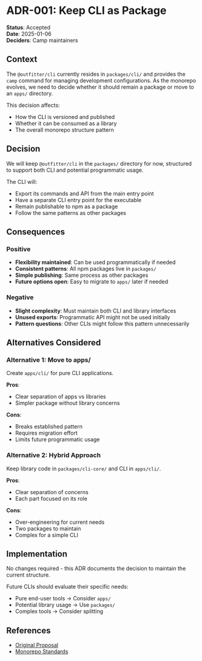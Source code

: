 # ADR-001: Keep CLI as Package

**Status**: Accepted  
**Date**: 2025-01-06  
**Deciders**: Camp maintainers  

## Context

The `@outfitter/cli` currently resides in `packages/cli/` and provides the `camp`
command for managing development configurations. As the monorepo evolves, we need
to decide whether it should remain a package or move to an `apps/` directory.

This decision affects:
- How the CLI is versioned and published
- Whether it can be consumed as a library
- The overall monorepo structure pattern

## Decision

We will keep `@outfitter/cli` in the `packages/` directory for now, structured to
support both CLI and potential programmatic usage.

The CLI will:
- Export its commands and API from the main entry point
- Have a separate CLI entry point for the executable
- Remain publishable to npm as a package
- Follow the same patterns as other packages

## Consequences

### Positive

- **Flexibility maintained**: Can be used programmatically if needed
- **Consistent patterns**: All npm packages live in `packages/`
- **Simple publishing**: Same process as other packages
- **Future options open**: Easy to migrate to `apps/` later if needed

### Negative

- **Slight complexity**: Must maintain both CLI and library interfaces
- **Unused exports**: Programmatic API might not be used initially
- **Pattern questions**: Other CLIs might follow this pattern unnecessarily

## Alternatives Considered

### Alternative 1: Move to apps/

Create `apps/cli/` for pure CLI applications.

**Pros**:
- Clear separation of apps vs libraries
- Simpler package without library concerns

**Cons**:
- Breaks established pattern
- Requires migration effort
- Limits future programmatic usage

### Alternative 2: Hybrid Approach

Keep library code in `packages/cli-core/` and CLI in `apps/cli/`.

**Pros**:
- Clear separation of concerns
- Each part focused on its role

**Cons**:
- Over-engineering for current needs
- Two packages to maintain
- Complex for a simple CLI

## Implementation

No changes required - this ADR documents the decision to maintain the current
structure.

Future CLIs should evaluate their specific needs:
- Pure end-user tools → Consider `apps/`
- Potential library usage → Use `packages/`
- Complex tools → Consider splitting

## References

- [Original Proposal](/docs/proposals/cli-package-and-app.md)
- [Monorepo Standards](/packages/fieldguides/content/standards/monorepo-standards.md)